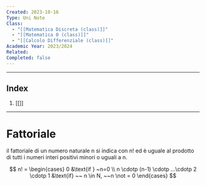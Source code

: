 ```yaml
---
Created: 2023-10-16
Type: Uni Note
Class:
  - "[[Matematica Discreta (class)]]"
  - "[[Matematica 0 (class)]]"
  - "[[Calcolo Differenziale (class)]]"
Academic Year: 2023/2024
Related: 
Completed: false
---
```

---
## Index
1. [[]]

---
# Fattoriale 
il fattoriale di un numero naturale n si indica con n! ed è uguale al prodotto di tutti i numeri interi positivi minori o uguali a n.

$$ 
n! = \begin{cases} 0 &\text{if } ~n=0 \\ n \cdotp (n-1) \cdotp ...\cdotp 2 \cdotp 1 &\text{if} ~~ n \in N, ~~n \not = 0  \end{cases}
$$

